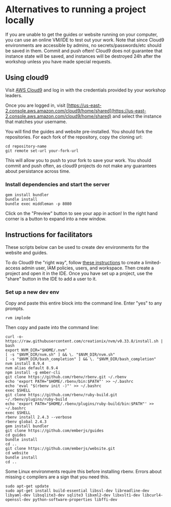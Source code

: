 # Alternatives to running a project locally
If you are unable to get the guides or website running on your computer, you can use an online VM/IDE to test out your work.
Note that since Cloud9 environments are accessible by admins, no secrets/passwords/etc should be saved in them. 
Commit and push often! Cloud9 does not guarantee that instance state will be saved, and instances will be destroyed
24h after the workshop unless you have made special requests.

## Using cloud9
Visit [AWS Cloud9](https://console.aws.amazon.com/) and log in with the credentials provided by your
workshop leaders.

Once you are logged in, visit 
[https://us-east-2.console.aws.amazon.com/cloud9/home/shared](https://us-east-2.console.aws.amazon.com/cloud9/home/shared)
and select the instance that matches your username.

You will find the guides and website pre-installed. You should fork the
repositories. For each fork of the repository, copy the cloning url:

```
cd repository-name
git remote set-url your-fork-url
```

This will allow you to push to your fork to save your work.
You should commit and push often, as cloud9 projects do
not make any guarantees about persistance across time.

### Install dependencies and start the server
```
gem install bundler
bundle install
bundle exec middleman -p 8080
```

Click on the "Preview" button to see your app in action!
In the right hand corner is a button to expand into a new window.

## Instructions for facilitators
These scripts below can be used to create dev environments for the website and 
guides.

To do Cloud9 the "right way", follow 
[these instructions](https://docs.aws.amazon.com/cloud9/latest/user-guide/get-started.html) 
to create a limited-access admin user, IAM policies, users, and workspace. Then
create a project and open it in the IDE. Once you have set up a project, use the 
"share" button in the IDE to add a user to it.

### Set up a new dev env

Copy and paste this entire block into the command line. Enter "yes" to any prompts.

```
rvm implode
```

Then copy and paste into the command line:
```
curl -o- https://raw.githubusercontent.com/creationix/nvm/v0.33.8/install.sh | bash
export NVM_DIR="$HOME/.nvm"
[ -s "$NVM_DIR/nvm.sh" ] && \. "$NVM_DIR/nvm.sh"
[ -s "$NVM_DIR/bash_completion" ] && \. "$NVM_DIR/bash_completion"
nvm install 8.9.4
nvm alias default 8.9.4
npm install -g ember-cli
git clone https://github.com/rbenv/rbenv.git ~/.rbenv
echo 'export PATH="$HOME/.rbenv/bin:$PATH"' >> ~/.bashrc
echo 'eval "$(rbenv init -)"' >> ~/.bashrc
exec $SHELL
git clone https://github.com/rbenv/ruby-build.git ~/.rbenv/plugins/ruby-build
echo 'export PATH="$HOME/.rbenv/plugins/ruby-build/bin:$PATH"' >> ~/.bashrc
exec $SHELL
rbenv install 2.4.3 --verbose
rbenv global 2.4.3
gem install bundler
git clone https://github.com/emberjs/guides
cd guides
bundle install
cd ..
git clone https://github.com/emberjs/website.git
cd website
bundle install
cd ..
```

Some Linux environments require this before installing rbenv. Errors about missing c compilers
are a sign that you need this.
```
sudo apt-get update
sudo apt-get install build-essential libssl-dev libreadline-dev libyaml-dev libsqlite3-dev sqlite3 libxml2-dev libxslt1-dev libcurl4-openssl-dev python-software-properties libffi-dev
```
